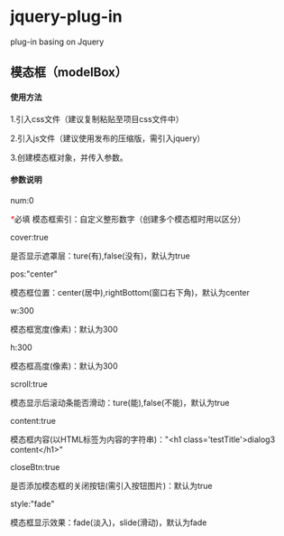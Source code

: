 # jquery-plug-in
plug-in basing on Jquery
<h2>模态框（modelBox）</h2>
<h4>使用方法</h4>
<div>
	<p>1.引入css文件（建议复制粘贴至项目css文件中）</p>
	<p>2.引入js文件（建议使用发布的压缩版，需引入jquery）</p>
	<p>3.创建模态框对象，并传入参数。</p>
</div>
<h4>参数说明</h4>
<p>num:0</p>
<p><i style="color: #f00;">*</i>必填 模态框索引：自定义整形数字（创建多个模态框时用以区分）</p>
<p>cover:true</p>
<p>是否显示遮罩层：ture(有),false(没有)，默认为true</p>
<p>	pos:"center"</p>
<p>模态框位置：center(居中),rightBottom(窗口右下角)，默认为center</p>
<p>w:300</p>
<p>模态框宽度(像素)：默认为300</p>
<p>h:300</p>
<p>模态框高度(像素)：默认为300</p>
<p>scroll:true</p>
<p>模态显示后滚动条能否滑动：ture(能),false(不能)，默认为true</p>
<p>content:true</p>
模态框内容(以HTML标签为内容的字符串)："&lt;h1 class='testTitle'&gt;dialog3 content&lt;/h1&gt;"
<p>closeBtn:true</p>
<p>是否添加模态框的关闭按钮(需引入按钮图片)：默认为true</p>
<p>style:"fade"</p>
<p>模态框显示效果：fade(淡入)，slide(滑动)，默认为fade</p>

